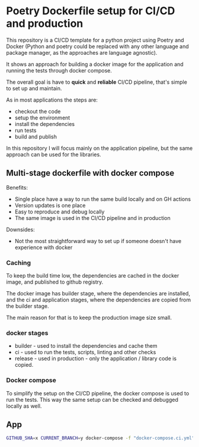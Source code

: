 # Poetry Dockerfile setup for CI/CD and production

This repository is a CI/CD template for a python project using Poetry and Docker (Python and poetry could be replaced
with any other language and package manager, as the approaches are language agnostic).

It shows an approach for building a docker image for the application and running the tests through docker compose.

The overall goal is have to **quick** and **reliable** CI/CD pipeline, that's simple to set up and maintain.

As in most applications the steps are:

- checkout the code
- setup the environment
- install the dependencies
- run tests
- build and publish

In this repository I will focus mainly on the application pipeline, but the same approach can be used for the libraries.

## Multi-stage dockerfile with docker compose

Benefits:

- Single place have a way to run the same build locally and on GH actions
- Version updates is one place
- Easy to reproduce and debug locally
- The same image is used in the CI/CD pipeline and in production

Downsides:

- Not the most straightforward way to set up if someone doesn't have experience with docker

### Caching

To keep the build time low, the dependencies are cached in the docker image, and published to github registry.

The docker image has builder stage, where the dependencies are installed, and the ci and application stages, where the dependencies are copied from the builder stage.

The main reason for that is to keep the production image size small.

### docker stages

- builder - used to install the dependencies and cache them
- ci - used to run the tests, scripts, linting and other checks 
- release - used in production - only the application / library code is copied. 

### Docker compose

To simplify the setup on the CI/CD pipeline, the docker compose is used to run the tests. This way the same setup can be checked and debugged locally as well.

## App

```sh
GITHUB_SHA=x CURRENT_BRANCH=y docker-compose -f "docker-compose.ci.yml" build ci
```
